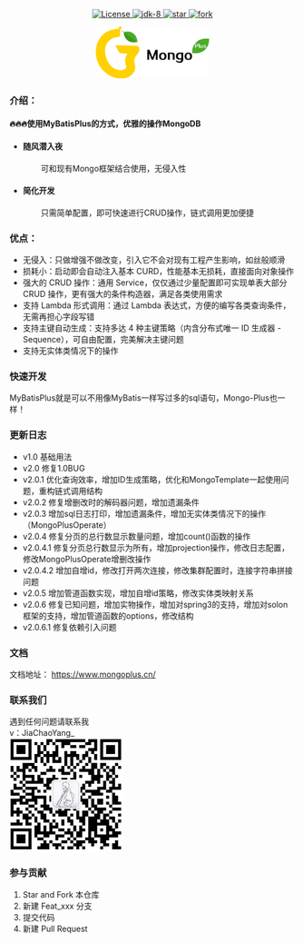 <p align="center">
  <a href="https://gitee.com/anwena/mongo-plus/blob/master/LICENSE">
    <img src="https://img.shields.io/hexpm/l/plug.svg" alt="License">
  </a>
<a href="https://www.oracle.com/java/technologies/javase/javase-jdk8-downloads.html">
	<img src="https://img.shields.io/badge/JDK-8-green.svg" alt="jdk-8" />
</a>
<a href='https://gitee.com/anwena/mongo-plus/stargazers'>
  <img src='https://gitee.com/anwena/mongo-plus/badge/star.svg?theme=dark' alt='star'/>
</a>
<a href='https://gitee.com/anwena/mongo-plus/members'>
  <img src='https://gitee.com/anwena/mongo-plus/badge/fork.svg?theme=dark' alt='fork'/>
</a>
</p>
<p style="text-align: center;">
<img style="width: 200px;display: inline-block;" src="logo.png" alt="MongoPlusLogo">
</p>

### 介绍：

#### 🔥🔥🔥使用MyBatisPlus的方式，优雅的操作MongoDB

* #### 随风潜入夜
  &nbsp;&nbsp;&nbsp;&nbsp;&nbsp;&nbsp;&nbsp;&nbsp;可和现有Mongo框架结合使用，无侵入性
* #### 简化开发
  &nbsp;&nbsp;&nbsp;&nbsp;&nbsp;&nbsp;&nbsp;&nbsp;只需简单配置，即可快速进行CRUD操作，链式调用更加便捷

### 优点：

* 无侵入：只做增强不做改变，引入它不会对现有工程产生影响，如丝般顺滑
* 损耗小：启动即会自动注入基本 CURD，性能基本无损耗，直接面向对象操作
* 强大的 CRUD 操作：通用 Service，仅仅通过少量配置即可实现单表大部分 CRUD 操作，更有强大的条件构造器，满足各类使用需求
* 支持 Lambda 形式调用：通过 Lambda 表达式，方便的编写各类查询条件，无需再担心字段写错
* 支持主键自动生成：支持多达 4 种主键策略（内含分布式唯一 ID 生成器 - Sequence），可自由配置，完美解决主键问题
* 支持无实体类情况下的操作

### 快速开发

MyBatisPlus就是可以不用像MyBatis一样写过多的sql语句，Mongo-Plus也一样！

###   更新日志
* v1.0      基础用法</br>
* v2.0      修复1.0BUG</br>
* v2.0.1    优化查询效率，增加ID生成策略，优化和MongoTemplate一起使用问题，重构链式调用结构</br>
* v2.0.2    修复增删改时的解码器问题，增加遗漏条件</br>
* v2.0.3    增加sql日志打印，增加遗漏条件，增加无实体类情况下的操作（MongoPlusOperate）</br>
* v2.0.4    修复分页的总行数显示数量问题，增加count()函数的操作</br>
* v2.0.4.1  修复分页总行数显示为所有，增加projection操作，修改日志配置，修改MongoPlusOperate增删改操作
* v2.0.4.2  增加自增id，修改打开两次连接，修改集群配置时，连接字符串拼接问题
* v2.0.5    增加管道函数实现，增加自增id策略，修改实体类映射关系
* v2.0.6    修复已知问题，增加实物操作，增加对spring3的支持，增加对solon框架的支持，增加管道函数的options，修改结构
* v2.0.6.1  修复依赖引入问题
### 文档
文档地址： https://www.mongoplus.cn/

### 联系我们
遇到任何问题请联系我<br/>
v：JiaChaoYang_<br/>
<img src="wx.png" alt="微信">

###  参与贡献

1.  Star and Fork 本仓库
2.  新建 Feat_xxx 分支
3.  提交代码
4.  新建 Pull Request
